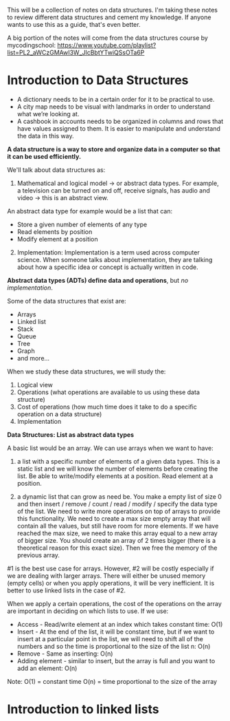 This will be a collection of notes on data structures. I'm taking these notes to review different data structures and cement my knowledge. If anyone wants to use this as a guide, that's even better.

A big portion of the notes will come from the data structures course by mycodingschool: https://www.youtube.com/playlist?list=PL2_aWCzGMAwI3W_JlcBbtYTwiQSsOTa6P

# Introduction to Data Structures

* A dictionary needs to be in a certain order for it to be practical to use.
* A city map needs to be visual with landmarks in order to understand what we’re looking at.
* A cashbook in accounts needs to be organized in columns and rows that have values assigned to them. It is easier to manipulate and understand the data in this way.

<b>A data structure is a way to store and organize data in a computer so that it can be used efficiently.</b>

We'll talk about data structures as:

1. Mathematical and logical model -> or abstract data types. For example, a television can be turned on and off, receive signals, has audio and video -> this is an abstract view.

An abstract data type for example would be a list that can:
- Store a given number of elements of any type
- Read elements by position
- Modify element at a position
2. Implementation: Implementation is a term used across computer science. When someone talks about implementation, they are talking about how a specific idea or concept is actually written in code.

<b>Abstract data types (ADTs) define data and operations</b>, but <i>no implementation</i>.

Some of the data structures that exist are:

* Arrays
* Linked list
* Stack
* Queue
* Tree
* Graph
* and more…

When we study these data structures, we will study the:

1. Logical view
2. Operations (what operations are available to us using these data structure)
3. Cost of operations (how much time does it take to do a specific operation on a data structure)
4. Implementation

<b>Data Structures: List as abstract data types</b>

A basic list would be an array. We can use arrays when we want to have:

1. a list with a specific number of elements of a given data types. This is a static list and we will know the number of elements before creating the list. Be able to write/modify elements at a position. Read element at a position.

2. a dynamic list that can grow as need be. You make a empty list of size 0 and then insert / remove / count / read / modify / specify the data type of the list. We need to write more operations on top of arrays to provide this functionality. We need to create a max size empty array that will contain all the values, but still have room for more elements. If we have reached the max size, we need to make this array equal to a new array of bigger size. You should create an array of 2 times bigger (there is a theoretical reason for this exact size). Then we free the memory of the previous array.

#1 is the best use case for arrays. However, #2 will be costly especially if we are dealing with larger arrays. There will either be unused memory (empty cells) or when you apply operations, it will be very inefficient. It is better to use linked lists in the case of #2.

When we apply a certain operations, the cost of the operations on the array are important in deciding on which lists to use. If we use:

* Access - Read/write element at an index which takes constant time: O(1)
* Insert - At the end of the list, it will be constant time, but if we want to insert at a particular point in the list, we will need to shift all of the numbers and so the time is proportional to the size of the list n: O(n)
* Remove - Same as inserting: O(n)
* Adding element - similar to insert, but the array is full and you want to add an element: O(n)

Note:
O(1) = constant time
O(n) = time proportional to the size of the array

# Introduction to linked lists

